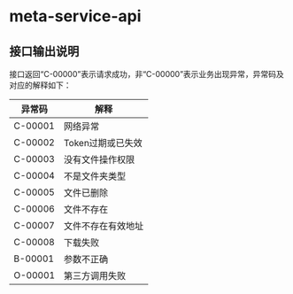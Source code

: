 # meta-service-api

## 接口输出说明

接口返回“C-00000”表示请求成功，非“C-00000”表示业务出现异常，异常码及对应的解释如下：

|异常码|解释|
|---|---|
| C-00001 | 网络异常 |
| C-00002 | Token过期或已失效 |
| C-00003 | 没有文件操作权限 |
| C-00004 | 不是文件夹类型 |
| C-00005 | 文件已删除 |
| C-00006 | 文件不存在 |
| C-00007 | 文件不存在有效地址 |
| C-00008 | 下载失败 |
| B-00001 | 参数不正确 |
| O-00001 | 第三方调用失败 |

